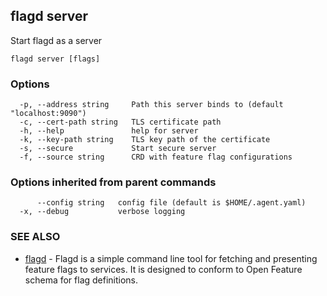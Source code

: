 ## flagd server

Start flagd as a server

```
flagd server [flags]
```

### Options

```
  -p, --address string     Path this server binds to (default "localhost:9090")
  -c, --cert-path string   TLS certificate path
  -h, --help               help for server
  -k, --key-path string    TLS key path of the certificate
  -s, --secure             Start secure server
  -f, --source string      CRD with feature flag configurations
```

### Options inherited from parent commands

```
      --config string   config file (default is $HOME/.agent.yaml)
  -x, --debug           verbose logging
```

### SEE ALSO

* [flagd](flagd.md)	 - Flagd is a simple command line tool for fetching and presenting feature flags to services. It is designed to conform to Open Feature schema for flag definitions.

